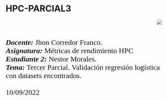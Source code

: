 # HPC-PARCIAL3

<div> 
<img src="https://res-5.cloudinary.com/crunchbase-production/image/upload/c_lpad,h_256,w_256,f_auto,q_auto:eco/v1455514364/pim02bzqvgz0hibsra41.png" align="right"><br><br><FONT FACE="times new roman" SIZE=5>
<b></b>
<br>
<i><b>Docente:</b></i> Jhon Corredor Franco.
<br>
<i><b>Asignatura:</b></i> Métricas de rendimiento HPC
<br>
<i><b>Estudiante 2:</b></i> Nestor Morales.
<br>
<i><b>Tema:</b></i> Tercer Parcial. Validación regresión logística con datasets encontrados.
<br>
<br>
10/09/2022
<br>
</FONT>
</div>
